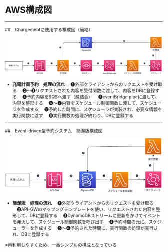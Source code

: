 # AWS構成図
---
##　Chargementに使用する構成図（簡略）

![Chargement構成図（一部）](chargement-template.png)

- **充電計画予約　処理の流れ**
　❶外部クライアントからのリクエストを受け取る
　❷〜❸リクエストされた内容を受付関数に渡して、内容をDBに登録する
　❹予約内容をSQSへ渡す（疎結合）
　❺eventBridge pipeに渡して、内容を整形する
　❻〜❼内容をスケジュール制御関数に渡して、スケジューラを作成する
　❽予約した時間に、スケジューラが実装され、必要な情報を実行関数に渡す
　❾実行関数の処理が終わり、DBに登録する
　　
---

##　Event-driven型予約システム　簡潔版構成図

![簡潔版](event-driven-template.png)

- **簡潔版　処理の流れ**
　❶外部クライアントからのリクエストを受け取る
　❷API-GWのマップングテンプレートを使い、リクエストされた内容を整形して、DBに登録する
　❸DynamoDBストリームに更新をかけてイベントを発火して、スケジュール制御関数を呼び出す
　❹予約時間の元に、スケジューラーを作成する
　❺〜❻予約された時間に、実行関数の処理が実行され、DBに登録する

※再利用しやすくため、一番シンプルの構成となっている

